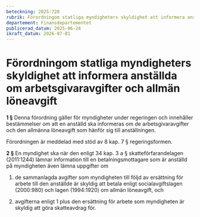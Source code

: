 ```yaml
---
beteckning: 2025:728
rubrik: Förordningom statliga myndigheters skyldighet att informera anställda om arbetsgivaravgifter och allmän löneavgift
departement: Finansdepartementet
publicerad_datum: 2025-06-24
ikraft_datum: 2026-07-01
---
```


# Förordningom statliga myndigheters skyldighet att informera anställda om arbetsgivaravgifter och allmän löneavgift

**1 §** Denna förordning gäller för myndigheter under regeringen och innehåller bestämmelser om att en anställd ska informeras om de arbetsgivaravgifter och den allmänna löneavgift som hänför sig till anställningen.

Förordningen är meddelad med stöd av 8 kap. 7 § regeringsformen.

**2 §** En myndighet ska när den enligt 34 kap. 3 a § skatteförfarandelagen (2011:1244) lämnar information till en betalningsmottagare som är anställd på myndigheten även lämna uppgifter om

1. de sammanlagda avgifter som myndigheten till följd av ersättning för arbete till den anställde är skyldig att betala enligt socialavgiftslagen (2000:980) och lagen (1994:1920) om allmän löneavgift, och

2. avgifterna enligt 1 plus den ersättning för arbete som myndigheten är skyldig att göra skatteavdrag för.